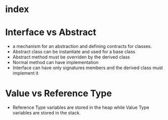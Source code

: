 # index

# Interface vs Abstract

- a mechanism for an abstraction and defining contracts for classes.
- Abstract class can be instantiate and used for a base class
- Abstract method must be overriden by the derived class
- Normal method can have implementation
- Interface can have only signatures members and the derived class must implement it

# Value vs Reference Type

- Reference Type variables are stored in the heap while Value Type variables are stored in the stack.
